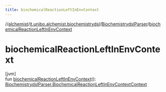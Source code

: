 ```yaml
---
title: biochemicalReactionLeftInEnvContext
---
```

//[alchemist](../../../index.html)/[it.unibo.alchemist.biochemistrydsl](../index.html)/[BiochemistrydslParser](index.html)/[biochemicalReactionLeftInEnvContext](biochemical-reaction-left-in-env-context.html)



# biochemicalReactionLeftInEnvContext



[jvm]\
fun [biochemicalReactionLeftInEnvContext](biochemical-reaction-left-in-env-context.html)(): [BiochemistrydslParser.BiochemicalReactionLeftInEnvContextContext](-biochemical-reaction-left-in-env-context-context/index.html)




